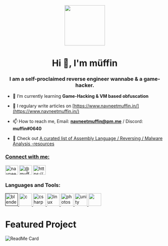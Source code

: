 <div align="center">
  <img src="https://cdn.discordapp.com/attachments/738939449185927249/764721980028092426/hacking.gif" height="128">
</div>



<h1 align="center">Hi 👋, I'm müffin</h1>
<h3 align="center">I am a self-proclaimed reverse engineer wannabe & a game-hacker.</h3>


- 🌱 I’m currently learning **Game-Hacking & VM based obfuscation**

- 📝 I regulary write articles on [https://www.navneetmuffin.in/](https://www.navneetmuffin.in/)

- 📫 How to reach me, Email: **navneetmuffin@pm.me** / Discord: **muffin#0640**
- :round_pushpin:  Check out <a href="https://gist.github.com/navneetmuffin/ff678b1fda17e6188aa0462a99626121">A curated list of Assembly Language / Reversing / Malware Analysis -resources

<p align="left">
<h3 align="left">Connect with me:</h3>
<a href="https://twitter.com/navneetmuffin" target="blank"><img align="center" src="https://cdn.jsdelivr.net/npm/simple-icons@3.0.1/icons/twitter.svg" alt="navneetmuffin" height="30" width="40" /></a>
<a href="https://medium.com/@muff1n" target="blank"><img align="center" src="https://cdn.jsdelivr.net/npm/simple-icons@3.0.1/icons/medium.svg" alt="@muff1n" height="30" width="40" /></a>
<a href="/https://www.navneetmuffin.in/feed.xml" target="blank"><img align="center" src="https://cdn.jsdelivr.net/npm/simple-icons@3.0.1/icons/rss.svg" alt="https://www.navneetmuffin.in/feed.xml" height="30" width="40" /></a>
</p>

<h3 align="left">Languages and Tools:</h3>
<p align="left"> <a href="" target="_blank"> <img src="https://download.blender.org/branding/community/blender_community_badge_white.svg" alt="blender" width="40" height="40"/> </a> <a href="https://www.cprogramming.com/" target="_blank"> <img src="https://devicons.github.io/devicon/devicon.git/icons/c/c-original.svg" alt="c" width="40" height="40"/> </a> <a href="https://www.w3schools.com/cs/" target="_blank"> <img src="https://devicons.github.io/devicon/devicon.git/icons/csharp/csharp-original.svg" alt="csharp" width="40" height="40"/> </a> <a href="https://www.linux.org/" target="_blank"> <img src="https://devicons.github.io/devicon/devicon.git/icons/linux/linux-original.svg" alt="linux" width="40" height="40"/> </a> <a href="https://www.photoshop.com/en" target="_blank"> <img src="https://devicons.github.io/devicon/devicon.git/icons/photoshop/photoshop-plain.svg" alt="photoshop" width="40" height="40"/> </a> <a href="https://unity.com/" target="_blank"> <img src="https://www.vectorlogo.zone/logos/unity3d/unity3d-icon.svg" alt="unity" width="40" height="40"/> </a> <img height="40" src="https://cs.lmu.edu/~ray/images/nasm-logo.png">  </p>

<h1>Featured Project</h1>

![ReadMe Card](https://github-readme-stats.vercel.app/api/pin/?username=navneetmuffin&gists=resources.md&theme=radical)
